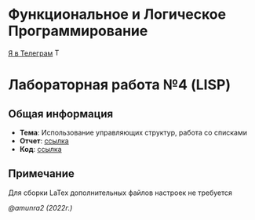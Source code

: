 # Функциональное и Логическое Программирование

[Я в Телеграм](https://t.me/amunra2) <img src="https://img.icons8.com/external-tal-revivo-shadow-tal-revivo/344/external-telegram-is-a-cloud-based-instant-messaging-and-voice-over-ip-service-logo-shadow-tal-revivo.png" alt="Telegram" width=15>

# Лабораторная работа №4 (LISP)

## Общая информация

* **Тема**: Использование управляющих структур, работа со списками
* **Отчет**: [ссылка](./docs/report.pdf)
* **Код**: [ссылка](./src/)

## Примечание

Для сборки LaTex дополнительных файлов настроек не требуется


_@amunra2 (2022г.)_
